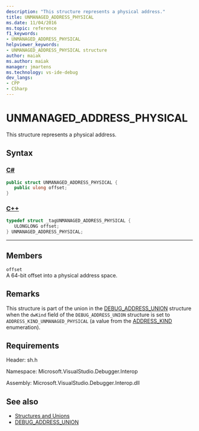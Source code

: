 ```yaml
---
description: "This structure represents a physical address."
title: UNMANAGED_ADDRESS_PHYSICAL
ms.date: 11/04/2016
ms.topic: reference
f1_keywords:
- UNMANAGED_ADDRESS_PHYSICAL
helpviewer_keywords:
- UNMANAGED_ADDRESS_PHYSICAL structure
author: maiak
ms.author: maiak
manager: jmartens
ms.technology: vs-ide-debug
dev_langs:
- CPP
- CSharp
---
```

# UNMANAGED_ADDRESS_PHYSICAL

This structure represents a physical address.

## Syntax

### [C#](#tab/csharp)
```csharp
public struct UNMANAGED_ADDRESS_PHYSICAL {
   public ulong offset;
}
```
### [C++](#tab/cpp)
```cpp
typedef struct _tagUNMANAGED_ADDRESS_PHYSICAL {
   ULONGLONG offset;
} UNMANAGED_ADDRESS_PHYSICAL;
```
---

## Members
 `offset`\
 A 64-bit offset into a physical address space.

## Remarks
 This structure is part of the union in the [DEBUG_ADDRESS_UNION](../../../extensibility/debugger/reference/debug-address-union.md) structure when the `dwKind` field of the `DEBUG_ADDRESS_UNION` structure is set to `ADDRESS_KIND_UNMANAGED_PHYSICAL` (a value from the [ADDRESS_KIND](../../../extensibility/debugger/reference/address-kind.md) enumeration).

## Requirements
 Header: sh.h

 Namespace: Microsoft.VisualStudio.Debugger.Interop

 Assembly: Microsoft.VisualStudio.Debugger.Interop.dll

## See also
- [Structures and Unions](../../../extensibility/debugger/reference/structures-and-unions.md)
- [DEBUG_ADDRESS_UNION](../../../extensibility/debugger/reference/debug-address-union.md)
